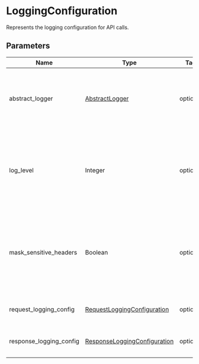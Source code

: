
# LoggingConfiguration

Represents the logging configuration for API calls.

## Parameters

| Name | Type | Tag | Description |
|  --- | --- | --- | --- |
| abstract_logger | [AbstractLogger](abstract-logger.md) | optional | Takes in your custom implementation of the abstract logger class here. **Default Implementation : `ConsoleLogger`** |
| log_level | Integer | optional | Defines the log message severity available in ruby logging module (e.g., DEBUG, INFO, WARN, ERROR, FATAL, UNKNOWN5). **Default : `Logger::INFO`** |
| mask_sensitive_headers | Boolean | optional | Toggles the global setting to mask sensitive HTTP headers in both requests and responses before logging, safeguarding confidential data. **Default : `true`** |
| request_logging_config | [RequestLoggingConfiguration](request-logging-configuration.md) | optional | The logging configuration for an API request. |
| response_logging_config | [ResponseLoggingConfiguration](response-logging-configuration.md) | optional | The logging configuration for an API response. |

